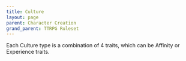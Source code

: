 ```yaml
---
title: Culture
layout: page
parent: Character Creation
grand_parent: TTRPG Ruleset
---
```


Each Culture type is a combination of 4 traits, which can be Affinity or Experience traits.
